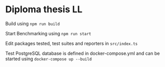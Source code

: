 # Diploma thesis LL

Build using
`npm run build`

Start Benchmarking using
`npm run start`

Edit packages tested, test suites and reporters in `src/index.ts`

Test PostgreSQL database is defined in docker-compose.yml and can be started using `docker-compose up --build`
